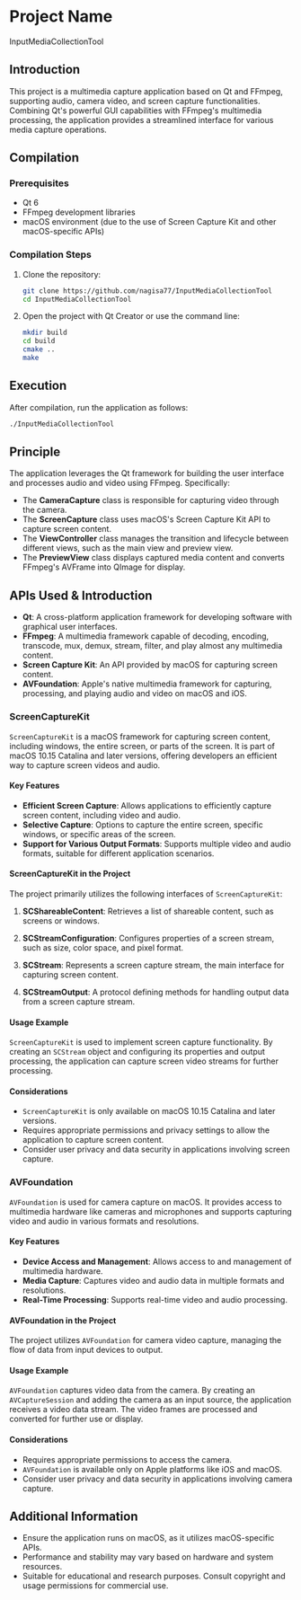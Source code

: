 # Project Name
InputMediaCollectionTool

## Introduction

This project is a multimedia capture application based on Qt and FFmpeg, supporting audio, camera video, and screen capture functionalities. Combining Qt's powerful GUI capabilities with FFmpeg's multimedia processing, the application provides a streamlined interface for various media capture operations.

## Compilation

### Prerequisites

- Qt 6
- FFmpeg development libraries
- macOS environment (due to the use of Screen Capture Kit and other macOS-specific APIs)

### Compilation Steps

1. Clone the repository:
   ```sh
   git clone https://github.com/nagisa77/InputMediaCollectionTool
   cd InputMediaCollectionTool
   ```

2. Open the project with Qt Creator or use the command line:
   ```sh
   mkdir build
   cd build
   cmake ..
   make
   ```

## Execution

After compilation, run the application as follows:

```sh
./InputMediaCollectionTool
```

## Principle

The application leverages the Qt framework for building the user interface and processes audio and video using FFmpeg. Specifically:

- The **CameraCapture** class is responsible for capturing video through the camera.
- The **ScreenCapture** class uses macOS's Screen Capture Kit API to capture screen content.
- The **ViewController** class manages the transition and lifecycle between different views, such as the main view and preview view.
- The **PreviewView** class displays captured media content and converts FFmpeg's AVFrame into QImage for display.

## APIs Used & Introduction

- **Qt**: A cross-platform application framework for developing software with graphical user interfaces.
- **FFmpeg**: A multimedia framework capable of decoding, encoding, transcode, mux, demux, stream, filter, and play almost any multimedia content.
- **Screen Capture Kit**: An API provided by macOS for capturing screen content.
- **AVFoundation**: Apple's native multimedia framework for capturing, processing, and playing audio and video on macOS and iOS.

### ScreenCaptureKit

`ScreenCaptureKit` is a macOS framework for capturing screen content, including windows, the entire screen, or parts of the screen. It is part of macOS 10.15 Catalina and later versions, offering developers an efficient way to capture screen videos and audio.

#### Key Features

- **Efficient Screen Capture**: Allows applications to efficiently capture screen content, including video and audio.
- **Selective Capture**: Options to capture the entire screen, specific windows, or specific areas of the screen.
- **Support for Various Output Formats**: Supports multiple video and audio formats, suitable for different application scenarios.

#### ScreenCaptureKit in the Project

The project primarily utilizes the following interfaces of `ScreenCaptureKit`:

1. **SCShareableContent**: Retrieves a list of shareable content, such as screens or windows.

2. **SCStreamConfiguration**: Configures properties of a screen stream, such as size, color space, and pixel format.

3. **SCStream**: Represents a screen capture stream, the main interface for capturing screen content.

4. **SCStreamOutput**: A protocol defining methods for handling output data from a screen capture stream.

#### Usage Example

`ScreenCaptureKit` is used to implement screen capture functionality. By creating an `SCStream` object and configuring its properties and output processing, the application can capture screen video streams for further processing.

#### Considerations

- `ScreenCaptureKit` is only available on macOS 10.15 Catalina and later versions.
- Requires appropriate permissions and privacy settings to allow the application to capture screen content.
- Consider user privacy and data security in applications involving screen capture.

### AVFoundation

`AVFoundation` is used for camera capture on macOS. It provides access to multimedia hardware like cameras and microphones and supports capturing video and audio in various formats and resolutions.

#### Key Features

- **Device Access and Management**: Allows access to and management of multimedia hardware.
- **Media Capture**: Captures video and audio data in multiple formats and resolutions.
- **Real-Time Processing**: Supports real-time video and audio processing.

#### AVFoundation in the Project

The project utilizes `AVFoundation` for camera video capture, managing the flow of data from input devices to output.

#### Usage Example

`AVFoundation` captures video data from the camera. By creating an `AVCaptureSession` and adding the camera as an input source, the application receives a video data stream. The video frames are processed and converted for further use or display.

#### Considerations

- Requires appropriate permissions to access the camera.
- `AVFoundation` is available only on Apple platforms like iOS and macOS.
- Consider user privacy and data security in applications involving camera capture.

## Additional Information

- Ensure the application runs on macOS, as it utilizes macOS-specific APIs.
- Performance and stability may vary based on hardware and system resources.
- Suitable for educational and research purposes. Consult copyright and usage permissions for commercial use.